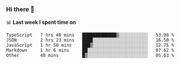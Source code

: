 ### Hi there 👋

<!--
**DBvc/DBvc** is a ✨ _special_ ✨ repository because its `README.md` (this file) appears on your GitHub profile.

Here are some ideas to get you started:

- 🔭 I’m currently working on ...
- 🌱 I’m currently learning ...
- 👯 I’m looking to collaborate on ...
- 🤔 I’m looking for help with ...
- 💬 Ask me about ...
- 📫 How to reach me: ...
- 😄 Pronouns: ...
- ⚡ Fun fact: ...
-->

📊 **Last week I spent time on**
<!--START_SECTION:waka-->

```text
TypeScript   7 hrs 40 mins   █████████████▒░░░░░░░░░░░   53.08 %
JSON         2 hrs 23 mins   ████░░░░░░░░░░░░░░░░░░░░░   16.50 %
JavaScript   1 hr 50 mins    ███▒░░░░░░░░░░░░░░░░░░░░░   12.75 %
Markdown     1 hr 6 mins     ██░░░░░░░░░░░░░░░░░░░░░░░   07.62 %
Other        48 mins         █▒░░░░░░░░░░░░░░░░░░░░░░░   05.63 %
```

<!--END_SECTION:waka-->
